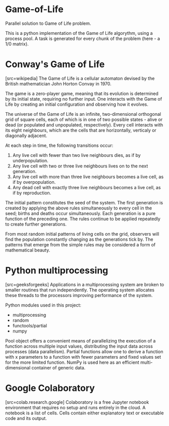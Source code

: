 # Game-of-Life
Parallel solution to Game of Life problem.

This is a python implementation of the Game of Life algorythm, using a process pool. A task is generated for every chunk of the problem (here - a 1/0 matrix). 

# Conway's Game of Life
[src=wikipedia]
The Game of Life is a cellular automaton devised by the British mathematician John Horton Convay in 1970.

The game is a zero-player game, meaning that its evolution is determined by its initial state, requiring no further input. One interacts with the Game of Life by creating an initial configuration and observing how it evolves.

The universe of the Game of Life is an infinite, two-dimensional orthogonal grid of square cells, each of which is in one of two possible states - alive or dead (or populated and unpopulated, respectively).
Every cell interacts with its eight neighbours, which are the cells that are horizontally, verticaly or diagonally adjacent.

At each step in time, the following transitions occur:
1.  Any live cell with fewer than two live neighbours dies, as if by underpopulation.
2.  Any live cell with two or three live neighbours lives on to the next generation.
3.  Any live cell with more than three live neighbours becomes a live cell, as if by overpopulation.
4.  Any dead cell with exactly three live neighbours becomes a live cell, as if by reproduction.

The initial pattern constitutes the seed of the system. The first generation is created by applying the above rules simultaneously to every cell in the seed; births and deaths occur simultaneously. Each generation is a pure function of the preceding one. The rules continue to be applied repeatedly to create further generations.

From most random initial patterns of living cells on the grid, observers will find the population constantly changing as the generations tick by. The patterns that emerge from the simple rules may be considered a form of mathematical beauty.


# Python multiprocessing

[src=geeksforgeeks]
Applications in a multiprocessing system are broken to smaller routines that run independently. The operating system allocates these threads to the processors improving performance of the system.

Python modules used in this project:
* multiprocessing
* random
* functools/partial
* numpy

Pool object offers a convenient means of parallelizing the execution of a function across multiple input values, distributing the input data across processes (data parallelism).
Partial functions allow one to derive a function with x parameters to a function with fewer parameters and fixed values set for the more limited function.
NumPy is used here as an efficient multi-dimensional container of generic data.

# Google Colaboratory

[src=colab.research.google]
Colaboratory is a free Jupyter notebook environment that requires no setup and runs entirely in the cloud.
A notebook is a list of cells. Cells contain either explanatory text or executable code and its output.

